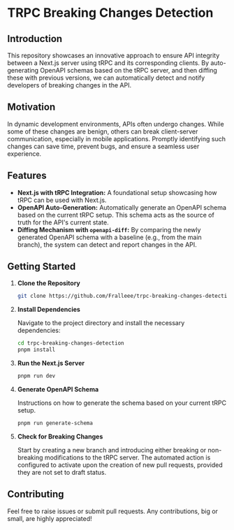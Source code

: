 # TRPC Breaking Changes Detection

## Introduction

This repository showcases an innovative approach to ensure API integrity between a Next.js server using tRPC and its corresponding clients. By auto-generating OpenAPI schemas based on the tRPC server, and then diffing these with previous versions, we can automatically detect and notify developers of breaking changes in the API.

## Motivation

In dynamic development environments, APIs often undergo changes. While some of these changes are benign, others can break client-server communication, especially in mobile applications. Promptly identifying such changes can save time, prevent bugs, and ensure a seamless user experience.

## Features

- **Next.js with tRPC Integration:** A foundational setup showcasing how tRPC can be used with Next.js.
- **OpenAPI Auto-Generation:** Automatically generate an OpenAPI schema based on the current tRPC setup. This schema acts as the source of truth for the API's current state.
- **Diffing Mechanism with `openapi-diff`:** By comparing the newly generated OpenAPI schema with a baseline (e.g., from the main branch), the system can detect and report changes in the API.

## Getting Started

1. **Clone the Repository**

   ```bash
   git clone https://github.com/Fralleee/trpc-breaking-changes-detection.git
   ```

2. **Install Dependencies**

   Navigate to the project directory and install the necessary dependencies:

   ```bash
   cd trpc-breaking-changes-detection
   pnpm install
   ```

3. **Run the Next.js Server**

   ```bash
   pnpm run dev
   ```

4. **Generate OpenAPI Schema**

   Instructions on how to generate the schema based on your current tRPC setup.

   ```bash
   pnpm run generate-schema
   ```

5. **Check for Breaking Changes**

   Start by creating a new branch and introducing either breaking or non-breaking modifications to the tRPC server. The automated action is configured to activate upon the creation of new pull requests, provided they are not set to draft status.

## Contributing

Feel free to raise issues or submit pull requests. Any contributions, big or small, are highly appreciated!
